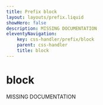 ```yaml
---
title: Prefix block
layout: layouts/prefix.liquid
showHero: false
description: MISSING DOCUMENTATION
eleventyNavigation:
	key: css-handler/prefix/block
	parent: css-handler
	title: block
---
```


# block

MISSING DOCUMENTATION